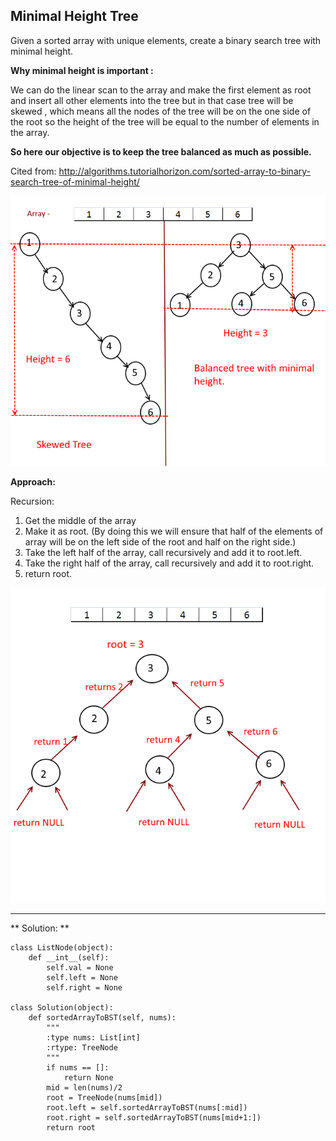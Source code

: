 ## Minimal Height Tree

Given a sorted array with unique elements, create a binary search tree with minimal height.

**Why minimal height is important :**

We can do the linear scan to the array and make the first element as root and insert all other elements into the tree but in that case tree will be skewed , which means all the nodes of the tree will be on the one side of the root so the height of the tree will be equal to the number of elements in the array. 

**So here our objective is to keep the tree balanced as much as possible.**
 
Cited from: http://algorithms.tutorialhorizon.com/sorted-array-to-binary-search-tree-of-minimal-height/

![](ArrayToBST-Example.png)

**Approach:**

Recursion:
1. Get the middle of the array
2. Make it as root. (By doing this we will ensure that half of the elements of array will be on the left side of the root and half on the right side.)
3. Take the left half of the array, call recursively and add it to root.left.
4. Take the right half of the array, call recursively and add it to root.right.
5. return root.

![](ArrayToBST-Recursion.png)

---
** Solution: **

    class ListNode(object):
        def __int__(self):
            self.val = None
            self.left = None
            self.right = None
    
    class Solution(object):
        def sortedArrayToBST(self, nums):
            """
            :type nums: List[int]
            :rtype: TreeNode
            """
            if nums == []:
                return None
            mid = len(nums)/2
            root = TreeNode(nums[mid])
            root.left = self.sortedArrayToBST(nums[:mid])
            root.right = self.sortedArrayToBST(nums[mid+1:])
            return root
